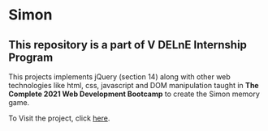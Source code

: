 # Simon

This repository is a part of V DELnE Internship Program
--------------------------------------------------------

This projects implements jQuery (section 14) along with other web technologies like html, css, javascript and DOM manipulation taught in **The Complete 2021 Web Development Bootcamp** to create the Simon memory game.

To Visit the project, click [here](https://dvvanjari-d19.github.io/Simon/).
